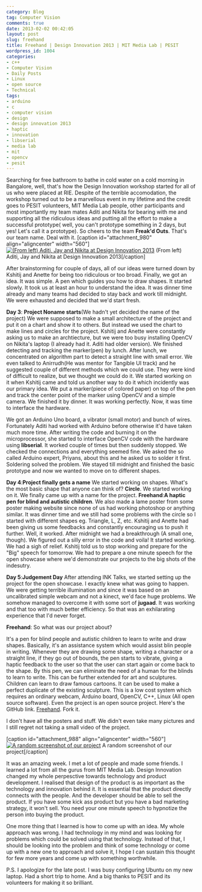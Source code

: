 ```yaml
---
category: Blog
tag: Computer Vision
comments: true
date: 2013-02-02 00:42:05
layout: post
slug: freehand
title: Freehand | Design Innovation 2013 | MIT Media Lab | PESIT
wordpress_id: 1004
categories:
- c++
- Computer Vision
- Daily Posts
- Linux
- open source
- Technical
tags:
- arduino
- c
- computer vision
- design
- design innovation 2013
- haptic
- innovation
- libserial
- media lab
- mit
- opencv
- pesit
---
```


Searching for free bathroom to bathe in cold water on a cold morning in Bangalore, well, that's how the Design Innovation workshop started for all of us who were placed at RIE. Despite of the terrible accomodation, the workshop turned out to be a marvellous event in my lifetime and the credit goes to PESIT volunteers, MIT Media Lab people, other participants and most importantly my team mates Aditi and Nikita for bearing with me and supporting all the ridiculous ideas and putting all the effort to make a successful prototype( well, you can't prototype something in 2 days, but yes! Let's call it a prototype). So cheers to the team **Freak'd Outs**. That's our team name. Deal with it.
[caption id="attachment_980" align="aligncenter" width="560"][![(From left) Aditi, Jay and Nikita at Design Innovation 2013](http://www.jayrambhia.com/blog/wp-content/uploads/2013/02/2013-01-25-18-26-43.jpg)](http://www.jayrambhia.com/blog/wp-content/uploads/2013/02/2013-01-25-18-26-43.jpg) (From left) Aditi, Jay and Nikita at Design Innovation 2013[/caption]

After brainstorming for couple of days, all of our ideas were turned down by Kshitij and Anette for being too ridiculous or too broad. Finally, we got an idea. It was simple. A pen which guides you how to draw shapes. It started slowly. It took us at least an hour to understand the idea. It was dinner time already and many teams had decided to stay back and work till midnight. We were exhausted and decided that we'd start fresh. 

**Day 3**: **Project Noname starts**(We hadn't yet decided the name of the project)
We were supposed to make a small architecture of the project and put it on a chart and show it to others. But instead we used the chart to make lines and circles for the project. Kshitij and Anette were constantly asking us to make an archtiecture, but we were too busy installing OpenCV on Nikita's laptop (I already had it. Aditi had older version). We finished detecting and tracking the marker(pen) by lunch. After lunch, we concentrated on algorithm part to detect a straight line with small error. We even talked to Anirrudh(He was mentor for Tangible UI track) and he suggested couple of different methods which we could use. They were kind of difficult to realize, but we thought we could do it. We started working on it when Kshitij came and told us another way to do it which incidently was our primary idea. We put a marker(piece of colored paper) on top of the pen and track the center point of the marker using OpenCV and a simple camera. We finished it by dinner. It was working perfectly. Now, it was time to interface the hardware.

We got an Arduino Uno board, a vibrator (small motor) and bunch of wires. Fortunately Aditi had worked with Arduino before otherwise it'd have taken much more time. After writing the code and burning it on the microprocessor, she started to interface OpenCV code with the hardware using **libserial**. It worked couple of times but then suddenly stopped. We checked the connections and everything seemed fine. We asked the so called Arduino expert, Priyans, about this and he asked us to solder it first. Soldering solved the problem. We stayed till midnight and finished the basic prototype and now we wanted to move on to different shapes.

**Day 4**:**Project finally gets a name**
We started working on shapes. What's the most basic shape that anyone can think of? **Circle**. We started working on it. We finally came up with a name for the project.
**Freehand**:**A haptic pen for blind and autistic children**. We also made a lame poster from some poster making website since none of us had working photoshop or anything similar. It was dinner time and we still had some problems with the circle so I started with different shapes eg. Triangle, L, Z, etc. Kshitij and Anette had been giving us some feedbacks and constantly encouraging us to push it further. Well, it worked. After midnight we had a breakthrough (A small one, though). We figured out a silly error in the code and voila! It started working. We had a sigh of relief. Kshitij told us to stop working and prepare for the "Big" speech for tomorrow. We had to prepare a one minute speech for the open showcase where we'd demonstrate our projects to the big shots of the indesutry.

**Day 5**:**Judgement Day**
After attending INK Talks, we started setting up the project for the open showcase. I exactly knew what was going to happen. We were getting terrible illumination and since it was based on an uncalibrated simple webcam and not a kinect, we'd face huge problems. We somehow managed to overcome it with some sort of **jugaad**. It was working and that too with much better efficiency. So that was an exhilarating experience that I'd never forget.

**Freehand**:
So what was our project about?

It's a pen for blind people and autistic children to learn to write and draw shapes. Basically, it's an assistance system which would assist blin people in writing. Whenever they are drawing some shape, writing a character or a straight line, if they go out of bounds, the pen starts to vibrate, giving a haptic feedback to the user so that the user can start again or come back to the shape. By this pen, we can eliminate the need of a human for the blinds to learn to write. This can be further extended for art and sculptures. Children can learn to draw famous cartoons. It can be used to make a perfect duplicate of the existing sculpture. This is a low cost system which requires an ordinary webcam, Arduino board, OpenCV, C++, Linux (All open source software). Even the project is an open source project. Here's the GitHub link. [Freehand](https://github.com/jayrambhia/freehand). Fork it.

I don't have all the posters and stuff. We didn't even take many pictures and I still regret not taking a small video of the project.

[caption id="attachment_988" align="aligncenter" width="560"][![A random screenshot of our project](http://www.jayrambhia.com/blog/wp-content/uploads/2013/02/2013-01-24-15-35-09.jpg)](http://www.jayrambhia.com/blog/wp-content/uploads/2013/02/2013-01-24-15-35-09.jpg) A random screenshot of our project[/caption]

It was an amazing week. I met a lot of people and made some friends. I learned a lot from all the gurus from MIT Media Lab. Design Innovation changed my whole perpesctive towards technology and product development. I realised that design of the product is as important as the technology and innovation behind it. It is essential that the product directly connects with the people. And the developer should be able to sell the product. If you have some kick ass product but you have a bad marketing strategy, it won't sell. You need your one minute speech to hypnotize the person into buying the product.

One more thing that I learned is how to come up with an idea. My whole approach was wrong. I had technology in my mind and was looking for problems which could be solved using that technology. Instead of that, I should be looking into the problem and think of some technology or come up with a new one to approach and solve it, I hope I can sustain this thought for few more years and come up with something worthwhile.

P.S. I apologize for the late post. I was busy configuring Ubuntu on my new laptop. Had a short trip to home. And a big thanks to PESIT and its volunteers for making it so brilliant.
